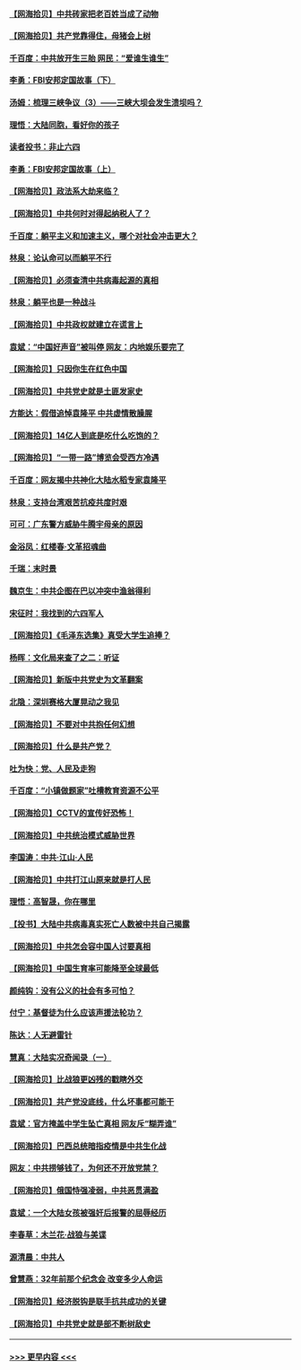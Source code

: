 #### [【网海拾贝】中共砖家把老百姓当成了动物](../pages/nsc993/n12993483.md?t=06022002) 
#### [【网海拾贝】共产党靠得住，母猪会上树](../pages/nsc993/n12990730.md?t=06022002) 
#### [千百度：中共放开生三胎 网民：“爱谁生谁生”](../pages/nsc993/n12990644.md?t=06022002) 
#### [李勇：FBI安邦定国故事（下）](../pages/nsc993/n12987854.md?t=06022002) 
#### [汤姆：梳理三峡争议（3）——三峡大坝会发生溃坝吗？](../pages/nsc993/n12989806.md?t=06022002) 
#### [理悟：大陆同胞，看好你的孩子](../pages/nsc993/n12989778.md?t=06022002) 
#### [读者投书：非止六四](../pages/nsc993/n12989673.md?t=06022002) 
#### [李勇：FBI安邦定国故事（上）](../pages/nsc993/n12987749.md?t=06022002) 
#### [【网海拾贝】政法系大劫来临？](../pages/nsc993/n12987596.md?t=06022002) 
#### [【网海拾贝】中共何时对得起纳税人了？](../pages/nsc993/n12985578.md?t=06022002) 
#### [千百度：躺平主义和加速主义，哪个对社会冲击更大？](../pages/nsc993/n12985512.md?t=06022002) 
#### [林泉：论认命可以而躺平不行](../pages/nsc993/n12985505.md?t=06022002) 
#### [【网海拾贝】必须查清中共病毒起源的真相](../pages/nsc993/n12984276.md?t=06022002) 
#### [林泉：躺平也是一种战斗](../pages/nsc993/n12984194.md?t=06022002) 
#### [【网海拾贝】中共政权就建立在谎言上](../pages/nsc993/n12981880.md?t=06022002) 
#### [袁斌：“中国好声音”被叫停 网友：内地娱乐要完了](../pages/nsc993/n12981826.md?t=06022002) 
#### [【网海拾贝】只因你生在红色中国](../pages/nsc993/n12979096.md?t=06022002) 
#### [【网海拾贝】中共党史就是土匪发家史](../pages/nsc993/n12976478.md?t=06022002) 
#### [方能达：假借追悼袁隆平 中共虚情散臊腥](../pages/nsc993/n12976396.md?t=06022002) 
#### [【网海拾贝】14亿人到底是吃什么吃饱的？](../pages/nsc993/n12974125.md?t=06022002) 
#### [【网海拾贝】“一带一路”博览会受西方冷遇](../pages/nsc993/n12971787.md?t=06022002) 
#### [千百度：网友揭中共神化大陆水稻专家袁隆平](../pages/nsc993/n12971733.md?t=06022002) 
#### [林泉：支持台湾艰苦抗疫共度时艰](../pages/nsc993/n12971350.md?t=06022002) 
#### [可可：广东警方威胁牛腾宇母亲的原因](../pages/nsc993/n12971100.md?t=06022002) 
#### [金浴凤：红楼春·文革招魂曲](../pages/nsc993/n12970354.md?t=06022002) 
#### [千瑞：末时景](../pages/nsc993/n12970337.md?t=06022002) 
#### [魏京生：中共企图在巴以冲突中渔翁得利](../pages/nsc993/n12970286.md?t=06022002) 
#### [宋征时：我找到的六四军人](../pages/nsc993/n12970213.md?t=06022002) 
#### [【网海拾贝】《毛泽东选集》真受大学生追捧？](../pages/nsc993/n12968779.md?t=06022002) 
#### [杨晖：文化局来查了之二：听证](../pages/nsc993/n12966528.md?t=06022002) 
#### [【网海拾贝】新版中共党史为文革翻案](../pages/nsc993/n12967526.md?t=06022002) 
#### [北隐：深圳赛格大厦晃动之我见](../pages/nsc993/n12967393.md?t=06022002) 
#### [【网海拾贝】不要对中共抱任何幻想](../pages/nsc993/n12965222.md?t=06022002) 
#### [【网海拾贝】什么是共产党？](../pages/nsc993/n12962781.md?t=06022002) 
#### [吐为快：党、人民及走狗](../pages/nsc993/n12962747.md?t=06022002) 
#### [千百度：“小镇做题家”吐槽教育资源不公平](../pages/nsc993/n12962705.md?t=06022002) 
#### [【网海拾贝】CCTV的宣传好恐怖！](../pages/nsc993/n12959984.md?t=06022002) 
#### [【网海拾贝】中共统治模式威胁世界](../pages/nsc993/n12957622.md?t=06022002) 
#### [李国涛：中共‧江山‧人民](../pages/nsc993/n12957502.md?t=06022002) 
#### [【网海拾贝】中共打江山原来就是打人民](../pages/nsc993/n12954345.md?t=06022002) 
#### [理悟：高智晟，你在哪里](../pages/nsc993/n12953115.md?t=06022002) 
#### [【投书】大陆中共病毒真实死亡人数被中共自己揭露](../pages/nsc993/n12953050.md?t=06022002) 
#### [【网海拾贝】中共怎会容中国人讨要真相](../pages/nsc993/n12952161.md?t=06022002) 
#### [【网海拾贝】中国生育率可能降至全球最低](../pages/nsc993/n12948793.md?t=06022002) 
#### [颜纯钩：没有公义的社会有多可怕？](../pages/nsc993/n12947626.md?t=06022002) 
#### [付宁：基督徒为什么应该声援法轮功？](../pages/nsc993/n12947233.md?t=06022002) 
#### [陈达：人无避雷针](../pages/nsc993/n12947098.md?t=06022002) 
#### [慧真：大陆实况奇闻录（一）](../pages/nsc993/n12945811.md?t=06022002) 
#### [【网海拾贝】比战狼更凶残的戳瞎外交](../pages/nsc993/n12945717.md?t=06022002) 
#### [【网海拾贝】共产党没底线，什么坏事都可能干](../pages/nsc993/n12942090.md?t=06022002) 
#### [袁斌：官方掩盖中学生坠亡真相 网友斥“糊弄谁”](../pages/nsc993/n12942029.md?t=06022002) 
#### [【网海拾贝】巴西总统暗指疫情是中共生化战](../pages/nsc993/n12938999.md?t=06022002) 
#### [网友：中共捞够钱了，为何还不开放党禁？](../pages/nsc993/n12938952.md?t=06022002) 
#### [【网海拾贝】俄国恃强凌弱，中共恶贯满盈](../pages/nsc993/n12936626.md?t=06022002) 
#### [袁斌：一个大陆女孩被强奸后报警的屈辱经历](../pages/nsc993/n12936547.md?t=06022002) 
#### [李春草：木兰花·战狼与美谍](../pages/nsc993/n12935995.md?t=06022002) 
#### [源清晨：中共人](../pages/nsc993/n12935589.md?t=06022002) 
#### [曾慧燕：32年前那个纪念会 改变多少人命运](../pages/nsc993/n12934233.md?t=06022002) 
#### [【网海拾贝】经济脱钩是联手抗共成功的关键](../pages/nsc993/n12934176.md?t=06022002) 
#### [【网海拾贝】中共党史就是部不断树敌史](../pages/nsc993/n12932844.md?t=06022002) 

----
#### [ >>> 更早内容 <<< ](../indexes/nsc993-earlier.md)
